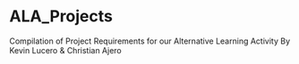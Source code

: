 # ALA_Projects
Compilation of Project Requirements for our Alternative Learning Activity
By Kevin Lucero & Christian Ajero
